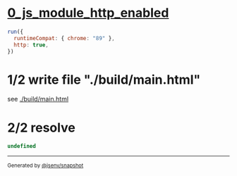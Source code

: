 # [0_js_module_http_enabled](../../html_importmap_http.test.mjs#L31)

```js
run({
  runtimeCompat: { chrome: "89" },
  http: true,
})
```

# 1/2 write file "./build/main.html"

see [./build/main.html](./build/main.html)

# 2/2 resolve

```js
undefined
```

---

<sub>
  Generated by <a href="https://github.com/jsenv/core/tree/main/packages/independent/snapshot">@jsenv/snapshot</a>
</sub>
